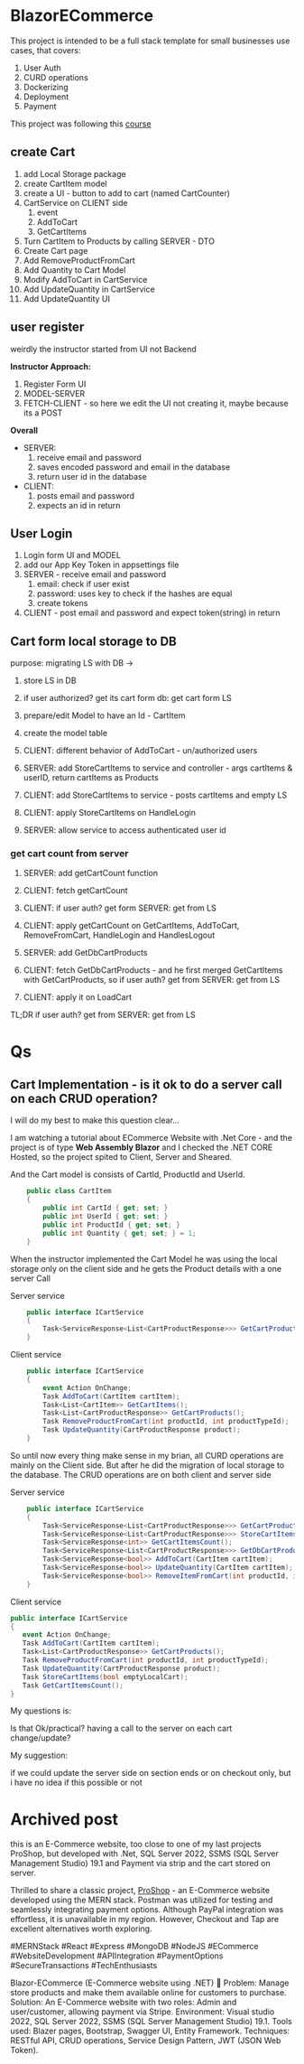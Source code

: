 # BlazorECommerce

This project is intended to be a full stack template for small businesses use cases,
that covers:

1. User Auth
2. CURD operations
3. Dockerizing
4. Deployment
5. Payment

This project was following this [course](https://www.udemy.com/course/blazor-ecommerce/)

## create Cart

1. add Local Storage package
2. create CartItem model
3. create a UI - button to add to cart (named CartCounter)
4. CartService on CLIENT side 
   1. event
   2. AddToCart
   3. GetCartItems
5. Turn CartItem to Products by calling SERVER - DTO
6. Create Cart page
7. Add RemoveProductFromCart
8. Add Quantity to Cart Model
9. Modify AddToCart in CartService
10. Add UpdateQuantity in CartService
11. Add UpdateQuantity UI


## user register

weirdly the instructor started from UI not Backend

**Instructor Approach:**

1. Register Form UI
2. MODEL-SERVER
3. FETCH-CLIENT - so here we edit the UI not creating it, maybe because its a POST

**Overall**

* SERVER: 
   1. receive email and password
   2. saves encoded password and email in the database
   3. return user id in the database
* CLIENT:
   1. posts email and password
   2. expects an id in return 


## User Login

1. Login form UI and MODEL
2. add our App Key Token in appsettings file
3. SERVER - receive email and password
   1. email: check if user exist
   2. password: uses key to check if the hashes are equal
   3. create tokens
4. CLIENT - post email and password and expect token(string) in return
 
## Cart form local storage to DB

purpose: migrating LS with DB -> 
1. store LS in DB
2. if user authorized? get its cart form db: get cart form LS

1. prepare/edit Model to have an Id - CartItem 
2. create the model table 
3. CLIENT: different behavior of AddToCart - un/authorized users
4. SERVER: add StoreCartItems to service and controller - args cartItems & userID, return cartItems as Products
5. CLIENT: add StoreCartItems to service - posts cartItems and empty LS
6. CLIENT: apply StoreCartItems on HandleLogin
7. SERVER: allow service to access authenticated user id

### get cart count from server

1. SERVER: add getCartCount function
2. CLIENT: fetch getCartCount
3. CLIENT: if user auth? get form SERVER: get from LS
4. CLIENT: apply getCartCount on GetCartItems, AddToCart, RemoveFromCart, HandleLogin and HandlesLogout 


8. SERVER: add GetDbCartProducts
9. CLIENT: fetch GetDbCartProducts - and he first merged GetCartItems with GetCartProducts, so if user auth? get from SERVER: get from LS
10. CLIENT: apply it on LoadCart  

TL;DR if user auth? get from SERVER: get from LS

# Qs

## Cart Implementation - is it ok to do a server call on each CRUD operation? 

I will do my best to make this question clear...

I am watching a tutorial about ECommerce Website with .Net Core - and the project is of type **Web Assembly Blazor** and I checked the .NET CORE Hosted, so the project spited to Client, Server and Sheared.

And the Cart model is consists of CartId, ProductId and UserId.

```c#
    public class CartItem
    {
        public int CartId { get; set; }
        public int UserId { get; set; }
        public int ProductId { get; set; }
        public int Quantity { get; set; } = 1;
    }
```

When the instructor implemented the Cart Model he was using the local storage only on the client side and he gets the Product details with a one server Call  

Server service

```c#
    public interface ICartService
    {
        Task<ServiceResponse<List<CartProductResponse>>> GetCartProducts(List<CartItem> cartItems);
    }
```

Client service

```c#
    public interface ICartService
    {
        event Action OnChange;
        Task AddToCart(CartItem cartItem);
        Task<List<CartItem>> GetCartItems();
        Task<List<CartProductResponse>> GetCartProducts(); 
        Task RemoveProductFromCart(int productId, int productTypeId);
        Task UpdateQuantity(CartProductResponse product);
    }
```

So until now every thing make sense in my brian, all CURD operations are mainly on the Client side. But after he did the migration of local storage to the database. The CRUD operations are on both client and server side

Server service

```c#
    public interface ICartService
    {
        Task<ServiceResponse<List<CartProductResponse>>> GetCartProducts(List<CartItem> cartItems);
        Task<ServiceResponse<List<CartProductResponse>>> StoreCartItems(List<CartItem> cartItems);
        Task<ServiceResponse<int>> GetCartItemsCount();
        Task<ServiceResponse<List<CartProductResponse>>> GetDbCartProducts();
        Task<ServiceResponse<bool>> AddToCart(CartItem cartItem);
        Task<ServiceResponse<bool>> UpdateQuantity(CartItem cartItem);
        Task<ServiceResponse<bool>> RemoveItemFromCart(int productId, int productTypeId);
    }
```

Client service

```c#
public interface ICartService
{
   event Action OnChange;
   Task AddToCart(CartItem cartItem);
   Task<List<CartProductResponse>> GetCartProducts();
   Task RemoveProductFromCart(int productId, int productTypeId);
   Task UpdateQuantity(CartProductResponse product);
   Task StoreCartItems(bool emptyLocalCart);
   Task GetCartItemsCount();
}
```

My questions is:

Is that Ok/practical? having a call to the server on each cart change/update?

My suggestion: 

if we could update the server side on section ends or on checkout only, but i have no idea if this possible or not

# Archived post 

this is an E-Commerce website, too close to one of my last projects ProShop, but developed with .Net, SQL Server 2022, SSMS (SQL Server Management Studio) 19.1 and Payment via strip and the cart stored on server.

Thrilled to share a classic project, [ProShop](https://github.com/A7medAbdien/proshop) - an E-Commerce website developed using the MERN stack. Postman was utilized for testing and seamlessly integrating payment options. Although PayPal integration was effortless, it is unavailable in my region. However, Checkout and Tap are excellent alternatives worth exploring.

#MERNStack #React #Express #MongoDB #NodeJS #ECommerce #WebsiteDevelopment #APIIntegration #PaymentOptions #SecureTransactions #TechEnthusiasts

Blazor-ECommerce (E-Commerce website using .NET) 🔗
Problem: Manage store products and make them available online for customers to purchase.
Solution: An E-Commerce website with two roles: Admin and user/customer, allowing payment via Stripe.
Environment: Visual studio 2022, SQL Server 2022, SSMS (SQL Server Management Studio) 19.1.
Tools used: Blazer pages, Bootstrap, Swagger UI, Entity Framework.
Techniques: RESTful API, CRUD operations, Service Design Pattern, JWT (JSON Web Token).